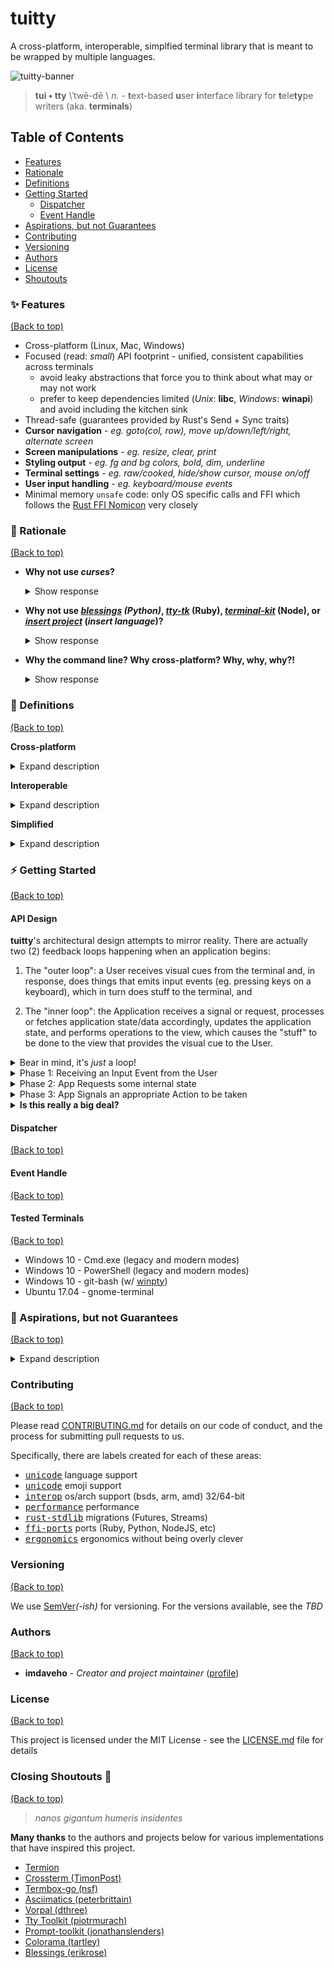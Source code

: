 # tuitty
A cross-platform, interoperable, simplfied terminal library that is meant to be wrapped by multiple languages.

![tuitty-banner](https://user-images.githubusercontent.com/13990019/68438603-a6972e00-0192-11ea-8fc9-ff334ee79432.png)

> **tui • tty** \ˈtwē-dē \ *n.* - **t**ext-based **u**ser **i**nterface library for **t**ele**ty**pe writers (aka. **terminals**)

## Table of Contents
* [Features](#sparkles-features)
* [Rationale](#thought_balloon-rationale)
* [Definitions](#notebook_with_decorative_cover-definitions)
* [Getting Started](#zap-getting-started)
  * [Dispatcher](#dispatcher)
  * [Event Handle](#event-handle)
* [Aspirations, but not Guarantees](#crystal_ball-aspirations-but-not-guarantees)
* [Contributing](#contributing)
* [Versioning](#versioning)
* [Authors](#authors)
* [License](#license)
* [Shoutouts](#closing-shoutouts-clap)

### :sparkles: Features
[(Back to top)](#table-of-contents)

* Cross-platform (Linux, Mac, Windows)
* Focused (read: _small_) API footprint - unified, consistent capabilities across terminals
  - avoid leaky abstractions that force you to think about what may or may not work
  - prefer to keep dependencies limited (*Unix*: __libc__, *Windows*: __winapi__) and avoid including the kitchen sink
* Thread-safe (guarantees provided by Rust's Send + Sync traits)
* **Cursor navigation** - _eg. goto(col, row), move up/down/left/right, alternate screen_
* **Screen manipulations** - _eg. resize, clear, print_
* **Styling output** - _eg. fg and bg colors, bold, dim, underline_
* **Terminal settings** - _eg. raw/cooked, hide/show cursor, mouse on/off_
* **User input handling** - _eg. keyboard/mouse events_
* Minimal memory `unsafe` code: only OS specific calls and FFI which follows the [Rust FFI Nomicon](http://jakegoulding.com/rust-ffi-omnibus/) very closely

### :thought_balloon: Rationale
[(Back to top)](#table-of-contents)

* **Why not use _curses_?**
  <details>
   <summary>Show response</summary>
    <br/>
   <blockquote>
   While <em>[n/pd]curses</em> is widely used and wrapped, there is also plenty issues regarding them: wide character support, cross-platform support, <a href="https://pypi.org/project/blessings/#before-and-after">C-style/low-level imports</a> that reduce clarity, etc.
   </blockquote>
  </details>


* **Why not use _[blessings](https://github.com/erikrose/blessings) (Python)_, _[tty-tk](https://github.com/piotrmurach/tty)_ (Ruby), _[terminal-kit](https://github.com/cronvel/terminal-kit)_ (Node), or _[insert project](#rationale)_ (_insert language_)?**
  <details>
   <summary>Show response</summary>
   <br/>
   <blockquote>
   <p>As you can see, there is already a proliferation of various implementations of terminal libraries...and yes I'm aware of the irony that this project is <a href="https://xkcd.com/927/">+:one: </a> to the list of implementations out there.</p>
   <p>However, unlike other attempts, what this project intends to do is to create a unifying API across languages that eliminates the need to repeat yourself. This is actually very similar to how <a href="https://asdf-vm.com/#/?id=ballad-of-asdf">asdf-vm</a> addressed the proliferation of "version managers" like <code>rbenv</code>, <code>gvm</code>, <code>nvm</code>, and <code>pyenv</code>. By creating something unifying and extensible, users won't have to re-discover and re-learn a new API every time they switch programming languages.</p>
   <p>Additionally, many of the implementations out there do not provide cross-platform support (mainly Windows Console), which I'm specifically targeting with this project.</p>
   </blockquote>
  </details>
  
* **Why the command line? Why cross-platform? Why, why, why?!**
  <details>
   <summary>Show response</summary>
   <br/>
   <blockquote>
   At the end of the day, many development workflows begin and end with a terminal prompt. I wanted to learn and better understand this critical component of a software engineer's journey. Consequently, this process has gotten me familiar with systems programming languages (Rust, Go, C, and Nim), low-level OS syscalls, the Windows Console API, and countless other intangibles that have made me a more well-rounded individual.
   </blockquote>
  </details>

### :notebook_with_decorative_cover: Definitions
[(Back to top)](#table-of-contents)

**Cross-platform**

  <details>
   <summary>Expand description</summary>
   <br/>
   <blockquote><ul>
    <li>Needs to consistently work on MacOS, Linux, and Windows
     <ul><li>BSDs and others would be secondary</li></ul>
    </li>
    <br/>
    <li>Needs to work on these architectures:
     <ul>
      <li>ARM - 32/64-bit</li>
      <li>Intel - 32/64-bit</li>
      <li>AMD - 32/64-bit</li>
     </ul></li>
   </ul></blockquote>
  </details>

**Interoperable**

  <details>
    <summary>Expand description</summary>
    <br/>
    <blockquote>
    <ul><li>Needs to be portable to multiple languages (ones that have an FFI with C)
      <ul><li>C has too many :hourglass_flowing_sand::bomb::boom: so such interoperability is provided by Rust (maybe Nim)</li></ul>
    </li></ul>
    </blockquote>
  </details>

**Simplified**

  <details>
    <summary>Expand description</summary>
    <br/>
    <blockquote><ul>
     <li>Basic functionality scoped to the below:
      <ul>
       <li>Cursor actions (motion)</li>
       <li>Screen actions (printing/clearing)</li>
       <li>Output actions (styling)</li>
       <li>Term mode actions (raw/cooked)</li>
       <li>Input event handling</li>
      </ul>
     </li>
     <br/>
     <li>Implemented with as little "in the middle" as possible
      <ul><li>Tight scoping allows us to focus on specific elements to optimize performance rather than peanut-buttering across too many concerns</li></ul>
     </li>
     <br/>
     <li>Being clear > being clever
      <ul>
       <li>Rust actually provides great options for abstractions (eg. Traits, macros) but these should be carefully considered over a more straight-forward method—even if they are more idiomatic Rust. Often, traits and macros make code less understandable for newcomers as they can be/get quite "magical".</li>
       <li>The analogy that comes to mind is that, for the longest time, Go(lang) did not want to provide generics because the feeling was that they reduced readability and made the language more complex. Instead, the tradeoff made was that <em>some</em> repetition was more beneficial towards maintainable code than bluntly trying to be <em>DRY</em>. Likewise, to keep things simplified, I'd rather repeat things that make what is going on obvious and less opaque.</li>
      </ul>
     </li>
    </ul></blockquote>
  </details>

### :zap: Getting Started
[(Back to top)](#table-of-contents)

#### API Design
**tuitty**'s architectural design attempts to mirror reality. There are actually two (2) feedback loops happening when an application begins: 

1. The "outer loop": a User receives visual cues from the terminal and, in response, does things that emits input events (eg. pressing keys on a keyboard), which in turn does stuff to the terminal, and 

2. The "inner loop": the Application receives a signal or request, processes or fetches application state/data accordingly, updates the application state, and performs operations to the view, which causes the "stuff" to be done to the view that provides the visual cue to the User.

<details>
 <summary>Bear in mind, it's <em>just</em> a loop!</summary>
  <br/>
   The mental model to bear in mind is similar to the <a href="https://facebook.github.io/flux/docs/in-depth-overview#structure-and-data-flow">Flux</a> pattern for React.js popularized by Facebook.
  <br/>
  <!--<img src="https://user-images.githubusercontent.com/13990019/68451356-719fd100-01bc-11ea-8eb2-139057bf5be7.png" alt="tuitty-flow" width="640"/>-->
  <img src="https://facebook.github.io/flux/img/overview/flux-simple-f8-diagram-1300w.png" alt="Unidirectional data flow in Flux" width="640"/>
</details>

<details>
 <summary>Phase 1: Receiving an Input Event from the User</summary>
 <p>The <code>Dispatcher</code> replicates the parsed <code>InputEvent</code> and sends it to each listening <code>Event Handle</code>.</p>
 <img src="https://user-images.githubusercontent.com/13990019/68457844-4377bc80-01cf-11ea-92f5-e3367aff0444.png" alt="input-flow" width="640" />
</details>

<details>
 <summary>Phase 2: App Requests some internal state</summary>
 <p>For example, a <code>Signal</code> was received to get the character underneath the cursor. This requires a <code>Request</code> made to the <code>Dispatcher</code> to fetch the cursor position and the character at the corresponding location in the internal screen buffer.</p>
 <img src="https://user-images.githubusercontent.com/13990019/68459195-afa7ef80-01d2-11ea-8c5e-2e2d28ca6ecb.png" alt="state-flow" width="640" />
</details>

<details>
 <summary>Phase 3: App Signals an appropriate Action to be taken</summary>
 <p>Perhaps, you want to take the character at position and print it somewhere else on the screen, like a <code>copy + paste</code> operation.</p>

 <img src="https://user-images.githubusercontent.com/13990019/68459513-9d7a8100-01d3-11ea-8363-b8ff5f9c9e0a.png" alt="signal-flow" width="640" />

 <p>After the terminal updates, the User will receive that visual cue and provide more inputs for the cycle to start over again.</p>
</details>

<details>
 <summary><b>Is this really a big deal?</b></summary>
 
<br/>
<p>These separate diagrams were meant to help build a mental model regarding how the internals of the library work. It is helpful to understand that the <code>Dispatcher</code> is responsible for sending and receiving <code>Signal</code> or <code>Request</code> messages that either does stuff (signal actions) or fetches stuff (request app state). This uses channels under the hood.</p>

<p><img src="https://github.com/day8/re-frame/raw/master/images/Readme/6dominoes.png?raw=true" align="right" width="360"/></p>

<p>This is important, because on Unix systems, in order to parse user input, you would have to read <code>stdin</code>. But that would be a blocking call. If you wanted to run things concurrently (eg. autocomplete, syntax checking, etc), you would have to read things asynchronously through a spawned thread. It would be impractical to spawn a thread every time you wanted a concurrent process to read from <code>stdin</code>. Also, why would you need more than a single process reading and parsing from <code>stdin</code>? Instead of a thread, this implementation creates a new channel that receives <code>InputEvent</code>s from a single reader of <code>stdin</code> that is within the <code>Dispatcher</code>.</p>

<p>Similarly, if you wanted to take actions on the terminal, in the previous paradigm, terminal actions were methods with an object that also held some mutable state (eg. screen buffers, multiple screen contexts, etc). It wasn't clear how that would cross the FFI boundary when attempting multi-threaded or async/await event loops in other languages. Passing a mutable <code>Box&lt;T&gt;</code> (heap allocated chunk of memory) seemed like a bad idea. However, with this pattern in a similar manner, multiple entities can send <code>Signal</code>s and make <code>Request</code>s to the <code>Dispatcher</code> to be handled safely.</p>
 
<p>Like I mentioned previously, this is not a pattern that was invented for this particular library. Rather, this pattern pulled inspiration from reactive programming (Rx.js), the actor model / concurrency via message passing (Kafka, Erlang), and web frameworks like <a href="https://guide.elm-lang.org/architecture/">Elm</a>, React.js (aforementioned <a href="https://facebook.github.io/flux/docs/in-depth-overview#structure-and-data-flow">Flux</a>), and <a href="https://github.com/day8/re-frame/blob/master/README.md#domino-4---query">re-frame</a>. Actually, the documentation for <b>re-frame</b> has a similar diagram: (see right). The relevant parts are mainly 1-5 since the web stuff is irrelevant here. But notice how similar the flows are to each other. It has been well-documented and proven how these patterns reduce compexity and errors and improve maintainability and speed of development.</p>
 </details>


#### Dispatcher
[(Back to top)](#table-of-contents)

#### Event Handle
[(Back to top)](#table-of-contents)

#### Tested Terminals
[(Back to top)](#table-of-contents)
* Windows 10 - Cmd.exe (legacy and  modern modes)
* Windows 10 - PowerShell (legacy and modern modes)
* Windows 10 - git-bash (w/ [winpty](https://stackoverflow.com/questions/48199794/winpty-and-git-bash))
* Ubuntu 17.04 - gnome-terminal

### :crystal_ball: Aspirations, but not Guarantees
[(Back to top)](#table-of-contents)

<details>
  <summary>
  Expand description
  </summary>
  <br/>
  <ul>
   <li>High performance (can't expect it all to be there as a v1)</li>
   <li>Work flawlessly on <b>all</b> platforms, <b>all</b> architectures, etc. (this is non-trivial)</li>
   <li>Cover <b>all</b> world languages and keyboard layouts (unicode is hard)</li>
   <li>Match idomatic paradigms across programming languages (eager to adopt the best from each)</li>
   <li>Have feature X from this other library Y (eager to evaluate and learn from)</li>
   <li>Completeness (not always is the terminal the best tool for the job; we won't force a square peg into a round hole)</li>
 </ul>
</details>

### Contributing
[(Back to top)](#table-of-contents)

Please read [CONTRIBUTING.md](https://gist.github.com/PurpleBooth/b24679402957c63ec426) for details on our code of conduct, and the process for submitting pull requests to us.

Specifically, there are labels created for each of these areas:
* <kbd>[unicode](https://github.com/imdaveho/tuitty/labels/unicode)</kbd> language support
* <kbd>[unicode](https://github.com/imdaveho/tuitty/labels/unicode)</kbd> emoji support
* <kbd>[interop](https://github.com/imdaveho/tuitty/labels/interop)</kbd> os/arch support (bsds, arm, amd) 32/64-bit 
* <kbd>[performance](https://github.com/imdaveho/tuitty/labels/performance)</kbd> performance
* <kbd>[rust-stdlib](https://github.com/imdaveho/tuitty/labels/rust-stdlib)</kbd> migrations (Futures, Streams)
* <kbd>[ffi-ports](https://github.com/imdaveho/tuitty/labels/ffi-ports)</kbd> ports (Ruby, Python, NodeJS, etc)
* <kbd>[ergonomics](https://github.com/imdaveho/tuitty/labels/ergonomics)</kbd> ergonomics without being overly clever

### Versioning
[(Back to top)](#table-of-contents)

We use [SemVer](http://semver.org/)_(-ish)_ for versioning. For the versions available, see the _TBD_ <!--[tags on this repository](https://github.com/your/project/tags).-->

### Authors
[(Back to top)](#table-of-contents)

* **imdaveho** - *Creator and project maintainer* ([profile](https://github.com/imdaveho))

<!-- See also the list of [contributors](https://github.com/your/project/contributors) who participated in this project. -->

### License
[(Back to top)](#table-of-contents)

This project is licensed under the MIT License - see the [LICENSE.md](LICENSE.md) file for details

### Closing Shoutouts :clap: 
[(Back to top)](#table-of-contents)

> _nanos gigantum humeris insidentes_

**Many thanks** to the authors and projects below for various implementations that have inspired this project.

* [Termion](https://gitlab.redox-os.org/redox-os/termion)
* [Crossterm (TimonPost)](https://github.com/crossterm-rs/crossterm)
* [Termbox-go (nsf)](https://github.com/nsf/termbox-go)
* [Asciimatics (peterbrittain)](https://github.com/peterbrittain/asciimatics)
* [Vorpal (dthree)](https://github.com/dthree/vorpal)
* [Tty Toolkit (piotrmurach)](https://github.com/piotrmurach/tty)
* [Prompt-toolkit (jonathanslenders)](https://github.com/prompt-toolkit/python-prompt-toolkit)
* [Colorama (tartley)](https://github.com/tartley/colorama)
* [Blessings (erikrose)](https://github.com/erikrose/blessings)
